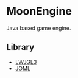 # MoonEngine
Java based game engine.

## Library
+ [LWJGL3](https://www.lwjgl.org/)
+ [JOML](https://github.com/JOML-CI/JOML)

